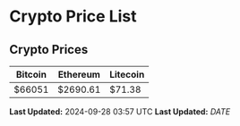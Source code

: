 # Crypto Price List

## Crypto Prices
| Bitcoin | Ethereum | Litecoin |
| ------- | -------- | -------- |
| $66051 | $2690.61 | $71.38 |
**Last Updated:** 2024-09-28 03:57 UTC
**Last Updated:** $DATE$
